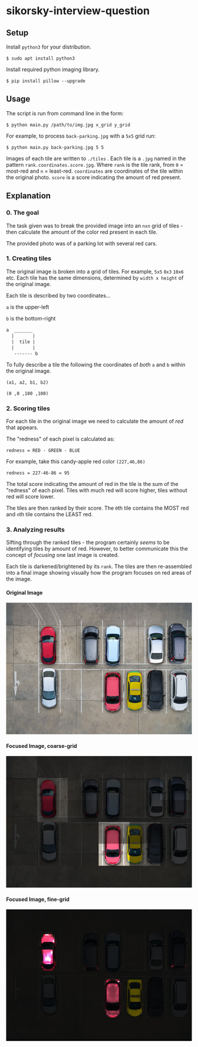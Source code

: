 # sikorsky-interview-question 

## Setup
Install `python3` for your distribution.
```
$ sudo apt install python3
```
Install required python imaging library.
```
$ pip install pillow --upgrade
```

## Usage
The script is run from command line in the form:
```
$ python main.py /path/to/img.jpg x_grid y_grid
``` 
For example, to process `back-parking.jpg` with a `5x5` grid run: 
```
$ python main.py back-parking.jpg 5 5
```  
Images of each tile are written to `./tiles` . Each tile is a `.jpg` named in the pattern `rank.coordinates.score.jpg`. Where `rank` is the tile rank, from `0` = most-red and `n` = least-red. `coordinates` are coordinates of the tile within the original photo. `score` is a score indicating the amount of red present.

## Explanation

### 0. The goal
The task given was to break the provided image into an `nxn` grid of tiles - then calculate the amount of the color red present in each tile.

The provided photo was of a parking lot with several red cars.

### 1. Creating tiles
The original image is broken into a grid of tiles. For example, `5x5`  `8x3`  `10x6` etc. Each tile has the same dimensions, determined by `width x height` of the original image.

Each tile is described by two coordinates...

`a` is the upper-left

`b` is the bottom-right

```
a  _______
  |       |
  |  tile |
  |       |
   ------- b
```

To fully describe a tile the following the coordinates of *both*  `a` and `b` within the original image.

```
(a1, a2, b1, b2)
```

```
(0 ,0 ,100 ,100)
```

### 2. Scoring tiles

For each tile in the original image we need to calculate the amount of *red* that appears.

The "redness" of each pixel is calculated as:

```
redness = RED - GREEN - BLUE
```

For example, take this candy-apple red color `(227,46,86)`

```
redness = 227-46-86 = 95
```

The total score indicating the amount of red in the tile is the sum of the "redness" of each pixel. Tiles with much red will score higher, tiles without red will score lower.

The tiles are then ranked by their score. The `0`th tile contains the MOST red and `n`th tile contains the LEAST red.

### 3. Analyzing results

Sifting through the ranked tiles - the program certainly *seems* to be identifying tiles by amount of red. However, to better communicate this the concept of *focusing* one last image is created.

Each tile is darkened/brightened by its `rank`. The tiles are then re-assembled into a final image showing visually how the program focuses on red areas of the image.

#### Original Image

![original](./back-parking.jpg)

#### Focused Image, coarse-grid

![original](./back-parking-focused-coarse.jpg)

#### Focused Image, fine-grid

![focused](./back-parking-focused-fine.jpg)
